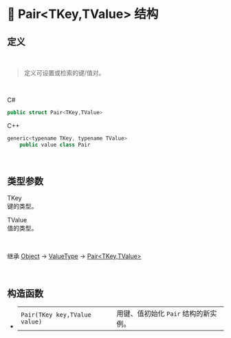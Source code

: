 # 🔩 Pair<TKey,TValue> 结构

## 定义

<br>

> 定义可设置或检索的键/值对。

<br>

C#
```cs
public struct Pair<TKey,TValue>
```
C++
```cs
generic<typename TKey, typename TValue> 
    public value class Pair
```
<br>

## 类型参数
  
TKey  
键的类型。

TValue  
值的类型。  

<br>


继承 [Object](https://docs.microsoft.com/zh-cn/dotnet/api/system.object?view=net-6.0) → [ValueType](https://docs.microsoft.com/zh-cn/dotnet/api/system.valuetype?view=net-6.0) → [Pair<TKey,TValue>](../../Struct/Pair/Pair.md)

<br>

## 构造函数
- 
    |||
    |-|-|
    |`Pair(TKey key,TValue value)`|用键、值初始化 `Pair` 结构的新实例。|

<br>


